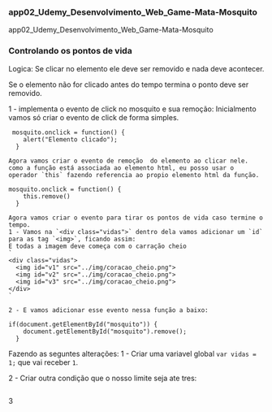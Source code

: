 ### app02_Udemy_Desenvolvimento_Web_Game-Mata-Mosquito

app02_Udemy_Desenvolvimento_Web_Game-Mata-Mosquito



### Controlando os pontos de vida
Logica:
Se clicar no elemento ele deve ser removido e nada deve acontecer.

Se o elemento não for clicado antes do tempo termina o ponto deve ser removido.

1 - implementa o evento de click no mosquito e sua remoção:
    Inicialmento vamos só criar o evento de click de forma simples.
```
 mosquito.onclick = function() {
    alert("Elemento clicado");
  }
```
    Agora vamos criar o evento de remoção  do elemento ao clicar nele.
    como a função está associada ao elemento html, eu posso usar o operador `this` fazendo referencia ao propio elemento html da função.
```
mosquito.onclick = function() {
    this.remove()
  }
```
    Agora vamos criar o evento para tirar os pontos de vida caso termine o tempo.
    1 - Vamos na `<div class="vidas">` dentro dela vamos adicionar um `id` para as tag `<img>`, ficando assim:
    E todas a imagem deve começa com o carração cheio
    `
    <div class="vidas">
      <img id="v1" src="../img/coracao_cheio.png">
      <img id="v2" src="../img/coracao_cheio.png">
      <img id="v3" src="../img/coracao_cheio.png">
    </div>
    `

    2 - E vamos adicionar esse evento nessa função a baixo: 
```
if(document.getElementById("mosquito")) {
    document.getElementById("mosquito").remove();
  }
```
Fazendo as seguntes alterações:
 1 - Criar uma variavel global `var vidas = 1;` que vai receber `1`.

 2 - Criar outra condição que o nosso limite seja ate tres:

```

```

3